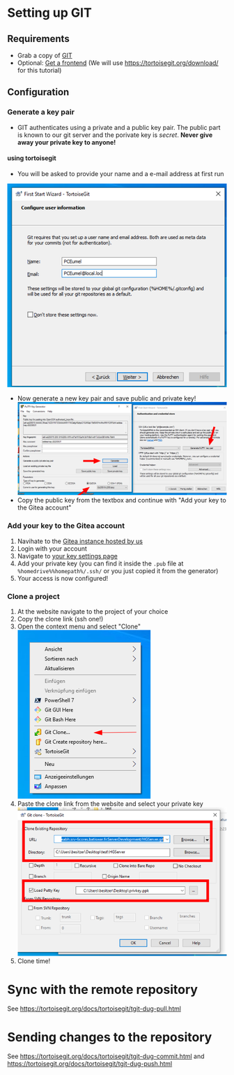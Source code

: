 # Setting up GIT

## Requirements
 - Grab a copy of [GIT](https://git-scm.com/download/win)
 - Optional: [Get a frontend](https://git-scm.com/downloads/guis) (We will use https://tortoisegit.org/download/ for this tutorial)
 
## Configuration
### Generate a key pair
 - GIT authenticates using a private and a public key pair. The public part is known to our git server and the porivate key is *secret*. **Never give away your private key to anyone!**

#### using tortoisegit
 - You will be asked to provide your name and a e-mail address at first run

![grafik](https://github.com/Beyond-Heroes/howto/blob/main/config.png)
- Now generate a new key pair and save public and private key!
![grafik](https://github.com/Beyond-Heroes/howto/blob/main/Config2.png)
- Copy the public key from the textbox and continue with "Add your key to the Gitea account"

### Add your key to the Gitea account
 1. Navihate to the [Gitea instance hosted by us](http://giteabh.srv-6cores.batiswar.fr/)
 2. Login with your account
 3. Navigate to [your key settings page](http://giteabh.srv-6cores.batiswar.fr/user/settings/keys)
 4. Add your private key (you can find it inside the ```.pub``` file at ```%homedrive%%homepath%/.ssh/``` or you just copied it from the generator)
 5. Your access is now configured!
 
### Clone a project
 1. At the website navigate to the project of your choice
 2. Copy the clone link (ssh one!)
 3. Open the context menu and select "Clone"
 ![grafik](https://github.com/Beyond-Heroes/howto/blob/main/clone.png)
 5. Paste the clone link from the website and select your private key
 ![grafik](https://github.com/Beyond-Heroes/howto/blob/main/clone2.png)
 6. Clone time!

# Sync with the remote repository
See https://tortoisegit.org/docs/tortoisegit/tgit-dug-pull.html

# Sending changes to the repository
See https://tortoisegit.org/docs/tortoisegit/tgit-dug-commit.html and https://tortoisegit.org/docs/tortoisegit/tgit-dug-push.html
